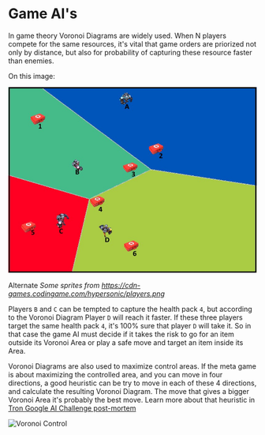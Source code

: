 # Game AI's

In game theory Voronoi Diagrams are widely used. When N players compete for the same resources, it's vital that game orders are priorized not only by distance, but also for probability of capturing these resource faster than enemies.

On this image:

![alt text](voronoi.jpg "Voronoi Game")

Alternate 
_Some sprites from https://cdn-games.codingame.com/hypersonic/players.png_

Players `B` and `C` can be tempted to capture the health pack `4`, but according to the Voronoi Diagram Player `D` will reach it faster. If these three players target the same health pack `4`, it's 100% sure that player `D` will take it.
 So in that case the game AI must decide if it takes the risk to go for an item outside its Voronoi Area or play a safe move and target an item inside its Area.

Voronoi Diagrams are also used to maximize control areas. If the meta game is about maximizing the controlled area, and you can move in four directions, a good heuristic can be try to move in each of these 4 directions, and calculate the resulting Voronoi Diagram. The move that gives a bigger Voronoi Area it's probably the best move.
 Learn more about that heuristic in [Tron Google AI Challenge post-mortem](https://www.a1k0n.net/2010/03/04/google-ai-postmortem.html)
 
 ![Voronoi Control](https://www.a1k0n.net/img/voronoi.gif "Voronoi Control")
 